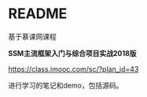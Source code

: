 # README
基于慕课网课程

**SSM主流框架入门与综合项目实战2018版**

https://class.imooc.com/sc/?plan_id=43

进行学习的笔记和demo，包括源码。

